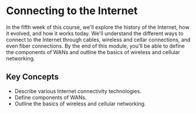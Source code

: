 # Connecting to the Internet

In the fifth week of this course, we'll explore the history of the Internet, how it evolved, and how it works today. We'll understand the different ways to connect to the Internet through cables, wireless and cellar connections, and even fiber connections. By the end of this module, you'll be able to define the components of WANs and outline the basics of wireless and cellular networking.

## Key Concepts

* Describe various Internet connectivity technologies.
* Define components of WANs.
* Outline the basics of wireless and cellular networking.